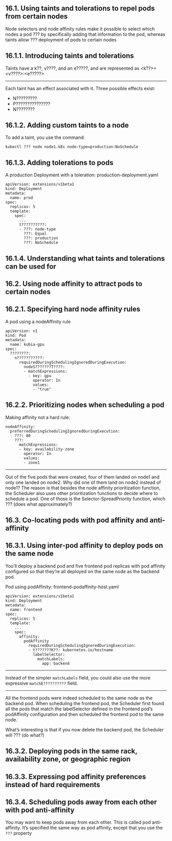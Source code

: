 ## 16.1. Using taints and tolerations to repel pods from certain nodes

Node selectors and node affinity rules make it possible to select which nodes a pod ??? by specifically adding that information to the pod, whereas taints allow ??? deployment of pods to certain nodes

## 16.1.1. Introducing taints and tolerations

Taints have a k??, v????, and an e?????, and are represented as <k??>=<v????>:<e?????>

***

Each taint has an effect associated with it. Three possible effects exist:
- N?????????
- P???????????????
- N????????

## 16.1.2. Adding custom taints to a node

To add a taint, you use the command:

`kubectl ??? node node1.k8s node-type=production:NoSchedule`

## 16.1.3. Adding tolerations to pods

 A production Deployment with a toleration: production-deployment.yaml 

    apiVersion: extensions/v1beta1
    kind: Deployment
    metadata:
      name: prod
    spec:
      replicas: 5
      template:
        spec:
          ...
          t??????????:
          - ???: node-type         
            ???: Equal        
            ???: production      
            ???: NoSchedule     

## 16.1.4. Understanding what taints and tolerations can be used for

## 16.2. Using node affinity to attract pods to certain nodes

## 16.2.1. Specifying hard node affinity rules

A pod using a nodeAffinity rule

    apiVersion: v1
    kind: Pod
    metadata:
      name: kubia-gpu
    spec:
      ????????:
        n???????????:
          requiredDuringSchedulingIgnoredDuringExecution:
            nodeS???????T????:
            - matchExpressions:
              - key: gpu
                operator: In
                values:
                - "true"

## 16.2.2. Prioritizing nodes when scheduling a pod

Making affinity not a hard rule:

    nodeAffinity:
      preferredDuringSchedulingIgnoredDuringExecution:    
      - ???: 80                                        
        ???:                                       
          matchExpressions:                               
          - key: availability-zone                        
            operator: In                                  
            values:
            - zone1

***

Out of the five pods that were created, four of them landed on node1 and only one landed on node2. Why did one of them land on node2 instead of node1? The reason is that besides the node affinity prioritization function, the Scheduler also uses other prioritization functions to decide where to schedule a pod. One of those is the Selector-SpreadPriority function, which ??? (does what approximately?)

## 16.3. Co-locating pods with pod affinity and anti-affinity

## 16.3.1. Using inter-pod affinity to deploy pods on the same node

You’ll deploy a backend pod and five frontend pod replicas with pod affinity configured so that they’re all deployed on the same node as the backend pod. 

Pod using podAffinity: frontend-podaffinity-host.yaml

    apiVersion: extensions/v1beta1
    kind: Deployment
    metadata:
      name: frontend
    spec:
      replicas: 5
      template:
        ...
        spec:
          affinity:
            podAffinity                                        
              requiredDuringSchedulingIgnoredDuringExecution:   
              - t???????K??: kubernetes.io/hostname             
                labelSelector:                                  
                  matchLabels:                                  
                    app: backend                 

***

Instead of the simpler `matchLabels` field, you could also use the more expressive `matchE??????????` field.

***

All the frontend pods were indeed scheduled to the same node as the backend pod. When scheduling the frontend pod, the Scheduler first found all the pods that match the labelSelector defined in the frontend pod’s podAffinity configuration and then scheduled the frontend pod to the same node.

What’s interesting is that if you now delete the backend pod, the Scheduler will ??? (do what?)

## 16.3.2. Deploying pods in the same rack, availability zone, or geographic region

## 16.3.3. Expressing pod affinity preferences instead of hard requirements

## 16.3.4. Scheduling pods away from each other with pod anti-affinity

You may want to keep pods away from each other. This is called pod anti-affinity. It’s specified the same way as pod affinity, except that you use the `???` property
